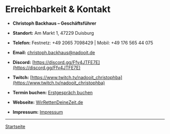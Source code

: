 # Erreichbarkeit & Kontakt

- **Christoph Backhaus – Geschäftsführer**

- **Standort:** Am Markt 1, 47229 Duisburg
- **Telefon:** Festnetz: +49 2065 7098429 | Mobil: +49 176 565 44 075
- **Email:** [christoph.backhaus@nadooit.de](mailto:christoph.backhaus@nadooit.de)
- **Discord:** [https://discord.gg/Ffv4JTFE7E](https://discord.gg/Ffv4JTFE7E)
- **Twitch:** [https://www.twitch.tv/nadooit_christophba](https://www.twitch.tv/nadooit_christophba)
- **Termin buchen:** [Erstgespräch buchen](https://my.meetergo.com/christop.backhaus.it/erstgesprach)
- **Webseite:** [WirRettenDeineZeit.de](https://wirrettendeinezeit.de/)
- **Impressum:** [Impressum](https://wirrettendeinezeit.de/impressum)

---

[Startseite](../../README.md)
